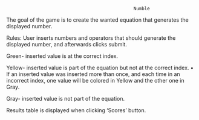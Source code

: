                                                    Numble
The goal of the game is to create the wanted equation that generates the displayed number. 

Rules:
User inserts numbers and operators that should generate the displayed number, and afterwards clicks submit.

Green- inserted value is at the correct index.

Yellow- inserted value is part of the equation but not at the correct index.
•	If an inserted value was inserted more than once, and each time in an incorrect index, one value will be colored in Yellow and the other one in Gray.

Gray- inserted value is not part of the equation.

Results table is displayed when clicking ‘Scores’ button.
